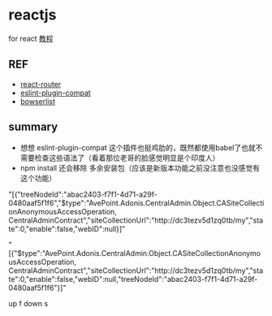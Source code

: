 # reactjs
for react [教程](https://advence-liz.github.io/reactjs/out/index.html)
## REF
- [react-router](https://reacttraining.com/react-router/web/example/basic)
- [eslint-plugin-compat](https://github.com/amilajack/eslint-plugin-compat)
- [bowserlist](https://github.com/ai/browserslist)
## summary
- 想想 eslint-plugin-compat 这个插件也挺鸡肋的，既然都使用babel了也就不需要检查这些语法了（看着那位老哥的脸感觉明显是个印度人）
- npm install 还会移除 多余安装包（应该是新版本功能之前没注意也没感觉有这个功能）

"[{"treeNodeId":"abac2403-f7f1-4d71-a29f-0480aaf5f1f6","$type":"AvePoint.Adonis.CentralAdmin.Object.CASiteCollectionAnonymousAccessOperation, CentralAdminContract","siteCollectionUrl":"http://dc3tezv5d1zq0tb/my","state":0,"enable":false,"webID":null}]"

"[{"$type":"AvePoint.Adonis.CentralAdmin.Object.CASiteCollectionAnonymousAccessOperation, CentralAdminContract","siteCollectionUrl":"http://dc3tezv5d1zq0tb/my","state":0,"enable":false,"webID":null,"treeNodeId":"abac2403-f7f1-4d71-a29f-0480aaf5f1f6"}]"

up f down s

